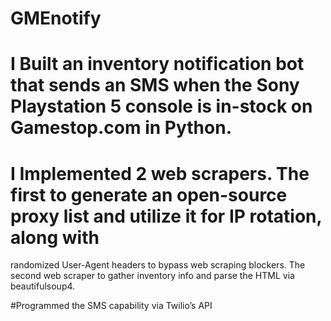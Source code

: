 # GMEnotify

# I Built an inventory notification bot that sends an SMS when the Sony Playstation 5 console is in-stock on Gamestop.com in Python.

# I Implemented 2 web scrapers. The first to generate an open-source proxy list and utilize it for IP rotation, along with 
randomized User-Agent headers to bypass web scraping blockers. The second web scraper to gather inventory info and
parse the HTML via beautifulsoup4. 

#Programmed the SMS capability via Twilio’s API
